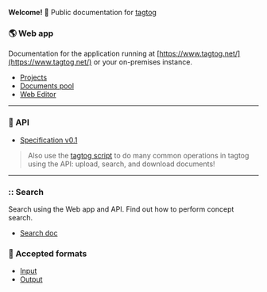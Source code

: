 **Welcome!** :open_hands: Public documentation for [tagtog](https://www.tagtog.net/)

### :earth_americas: Web app
Documentation for the application running at [https://www.tagtog.net/](https://www.tagtog.net/) or your on-premises instance.

* [Projects](projects.md)
* [Documents pool](documentpool.md)
* [Web Editor](webeditor.md)

***

### :electric_plug: API
* [Specification v0.1](https://github.com/tagtog/tagtog-doc/wiki/API-documents-v0.1)

> Also use the [tagtog script](https://github.com/tagtog/tagtog-doc/blob/master/tagtog) to do many common operations in tagtog using the API: upload, search, and download documents!

***

### :: Search
Search using the Web app and API. Find out how to perform concept search.
* [Search doc](search.md)


### :book: Accepted formats
* [Input](inputformats.md)
* [Output](outputformats.md)



